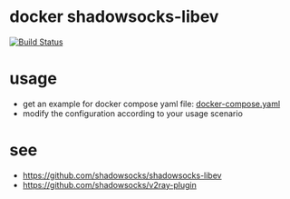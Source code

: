 # docker shadowsocks-libev

[![Build Status](https://travis-ci.com/xyzrlee/docker-shadowsocks-libev.svg?branch=master)](https://travis-ci.com/xyzrlee/docker-shadowsocks-libev)

# usage
- get an example for docker compose yaml file: [docker-compose.yaml](https://github.com/xyzrlee/docker-shadowsocks-libev/blob/master/docker-compose.yaml)
- modify the configuration according to your usage scenario


# see
- https://github.com/shadowsocks/shadowsocks-libev
- https://github.com/shadowsocks/v2ray-plugin
